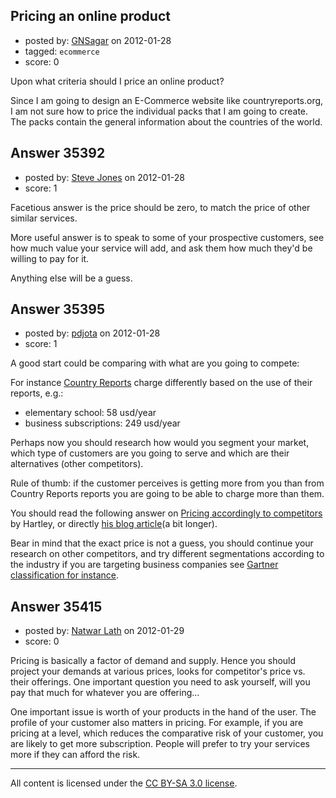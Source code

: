 ## Pricing an online product

- posted by: [GNSagar](https://stackexchange.com/users/-1/15316-gnsagar) on 2012-01-28
- tagged: `ecommerce`
- score: 0

Upon what criteria should I price an online product? 

Since I am going to design an E-Commerce website like countryreports.org, I am not sure how to price the individual packs that I am going to create. The packs contain the general information about the countries of the world.


## Answer 35392

- posted by: [Steve Jones](https://stackexchange.com/users/-1/12985-steve-jones) on 2012-01-28
- score: 1

Facetious answer is the price should be zero, to match the price of other similar services.

More useful answer is to speak to some of your prospective customers, see how much value your service will add, and ask them how much they'd be willing to pay for it.

Anything else will be a guess.


## Answer 35395

- posted by: [pdjota](https://stackexchange.com/users/-1/1355-pdjota) on 2012-01-28
- score: 1

<p>A good start could be comparing with what are you going to compete:</p>

<p>For instance <a href="http://www.countryreports.org/quote.htm" rel="nofollow">Country Reports</a> charge differently based on the use of their reports, e.g.: </p>

<ul>
<li>elementary school: 58 usd/year</li>
<li>business subscriptions: 249 usd/year</li>
</ul>

<p>Perhaps now you should research how would you segment your market, which type of customers are you going to serve and which are their alternatives (other competitors).</p>

<p>Rule of thumb: if the customer perceives is getting more from you than from Country Reports reports you are going to be able to charge more than them.</p>

<p>You should read the following answer on <a href="http://answers.onstartups.com/a/31245/1355">Pricing accordingly to competitors</a> by Hartley, or directly <a href="http://blog.hartleybrody.com/2011/09/the-5-essential-factors-to-determine-your-products-price/" rel="nofollow">his blog article</a>(a bit longer).</p>

<p>Bear in mind that the exact price is not a guess, you should continue your research on other competitors, and try different segmentations according to the industry if you are targeting business companies see <a href="http://www.gartner.com/it/products/research/industries/industries.jsp" rel="nofollow">Gartner classification for instance</a>.</p>



## Answer 35415

- posted by: [Natwar Lath](https://stackexchange.com/users/-1/15181-natwar-lath) on 2012-01-29
- score: 0

Pricing is basically a factor of demand and supply. Hence you should project your demands at various prices, looks for competitor's price vs. their offerings. One important question you need to ask yourself, will you pay that much for whatever you are offering...

One important issue is worth of your products in the hand of the user. The profile of your customer also matters in pricing. For example, if you are pricing at a level, which reduces the comparative risk of your customer, you are likely to get more subscription. People will prefer to try your services more if they can afford the risk.



---

All content is licensed under the [CC BY-SA 3.0 license](https://creativecommons.org/licenses/by-sa/3.0/).
